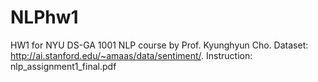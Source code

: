 # NLPhw1
HW1 for NYU DS-GA 1001 NLP course by Prof. Kyunghyun Cho. 
Dataset: http://ai.stanford.edu/~amaas/data/sentiment/. 
Instruction: nlp_assignment1_final.pdf
